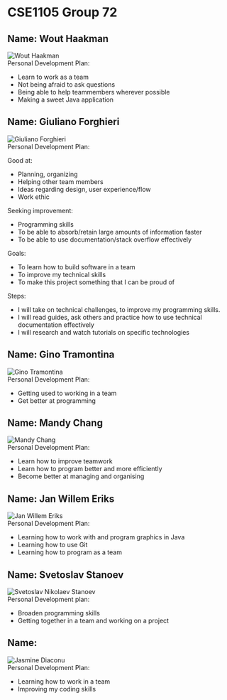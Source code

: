 # CSE1105 Group 72

## Name: Wout Haakman
![Wout Haakman](/images/readmePictures/WoutHaakman.jpg)<br/>
Personal Development Plan:
- Learn to work as a team
- Not being afraid to ask questions
- Being able to help teammembers wherever possible
- Making a sweet Java application

## Name: Giuliano Forghieri
![Giuliano Forghieri](/images/readmePictures/gforghieri.jpg)<br/>
Personal Development Plan: 

Good at:
 
- Planning, organizing
- Helping other team members
- Ideas regarding design, user experience/flow
- Work ethic

Seeking improvement:

- Programming skills
- To be able to absorb/retain large amounts of information faster
- To be able to use documentation/stack overflow effectively

Goals:

- To learn how to build software in a team
- To improve my technical skills
- To make this project something that I can be proud of

Steps:

- I will take on technical challenges, to improve my programming skills.
- I will read guides, ask others and practice how to use technical documentation effectively
- I will research and watch tutorials on specific technologies

## Name: Gino Tramontina
![Gino Tramontina](/images/readmePictures/GinoTramontina.jpg)<br/>
Personal Development Plan:
- Getting used to working in a team
- Get better at programming

## Name: Mandy Chang
![Mandy Chang](/images/readmePictures/MandyChang.jpeg)<br/>
Personal Development Plan:
- Learn how to improve teamwork
- Learn how to program better and more efficiently
- Become better at managing and organising

## Name: Jan Willem Eriks
![Jan Willem Eriks](/images/readmePictures/jan_willem.jpg)<br/>
Personal Development Plan:
- Learning how to work with and program graphics in Java
- Learning how to use Git
- Learning how to program as a team

## Name: Svetoslav Stanoev
![Svetoslav Nikolaev Stanoev](/images/readmePictures/Svetoslav.JPG)<br/>
Personal Development plan:
- Broaden programming skills
- Getting together in a team and working on a project

## Name:
![Jasmine Diaconu](/images/readmePictures/jasmine_diaconu.jpg)<br/>
Personal Development Plan:
- Learning how to work in a team
- Improving my coding skills